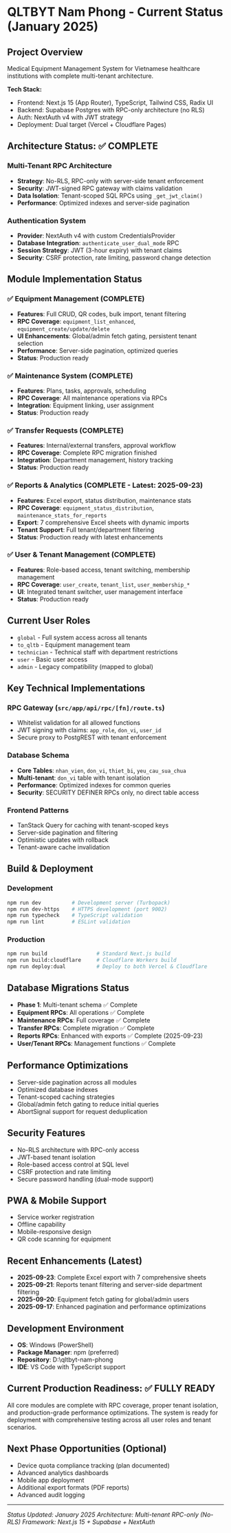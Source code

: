 # QLTBYT Nam Phong - Current Status (January 2025)

## Project Overview
Medical Equipment Management System for Vietnamese healthcare institutions with complete multi-tenant architecture.

**Tech Stack:**
- Frontend: Next.js 15 (App Router), TypeScript, Tailwind CSS, Radix UI
- Backend: Supabase Postgres with RPC-only architecture (no RLS)
- Auth: NextAuth v4 with JWT strategy
- Deployment: Dual target (Vercel + Cloudflare Pages)

## Architecture Status: ✅ COMPLETE

### Multi-Tenant RPC Architecture
- **Strategy**: No-RLS, RPC-only with server-side tenant enforcement
- **Security**: JWT-signed RPC gateway with claims validation
- **Data Isolation**: Tenant-scoped SQL RPCs using `_get_jwt_claim()`
- **Performance**: Optimized indexes and server-side pagination

### Authentication System
- **Provider**: NextAuth v4 with custom CredentialsProvider
- **Database Integration**: `authenticate_user_dual_mode` RPC
- **Session Strategy**: JWT (3-hour expiry) with tenant claims
- **Security**: CSRF protection, rate limiting, password change detection

## Module Implementation Status

### ✅ Equipment Management (COMPLETE)
- **Features**: Full CRUD, QR codes, bulk import, tenant filtering
- **RPC Coverage**: `equipment_list_enhanced`, `equipment_create/update/delete`
- **UI Enhancements**: Global/admin fetch gating, persistent tenant selection
- **Performance**: Server-side pagination, optimized queries
- **Status**: Production ready

### ✅ Maintenance System (COMPLETE)  
- **Features**: Plans, tasks, approvals, scheduling
- **RPC Coverage**: All maintenance operations via RPCs
- **Integration**: Equipment linking, user assignment
- **Status**: Production ready

### ✅ Transfer Requests (COMPLETE)
- **Features**: Internal/external transfers, approval workflow
- **RPC Coverage**: Complete RPC migration finished
- **Integration**: Department management, history tracking  
- **Status**: Production ready

### ✅ Reports & Analytics (COMPLETE - Latest: 2025-09-23)
- **Features**: Excel export, status distribution, maintenance stats
- **RPC Coverage**: `equipment_status_distribution`, `maintenance_stats_for_reports`
- **Export**: 7 comprehensive Excel sheets with dynamic imports
- **Tenant Support**: Full tenant/department filtering
- **Status**: Production ready with latest enhancements

### ✅ User & Tenant Management (COMPLETE)
- **Features**: Role-based access, tenant switching, membership management
- **RPC Coverage**: `user_create`, `tenant_list`, `user_membership_*`
- **UI**: Integrated tenant switcher, user management interface
- **Status**: Production ready

## Current User Roles
- `global` - Full system access across all tenants
- `to_qltb` - Equipment management team  
- `technician` - Technical staff with department restrictions
- `user` - Basic user access
- `admin` - Legacy compatibility (mapped to global)

## Key Technical Implementations

### RPC Gateway (`src/app/api/rpc/[fn]/route.ts`)
- Whitelist validation for all allowed functions
- JWT signing with claims: `app_role`, `don_vi`, `user_id`
- Secure proxy to PostgREST with tenant enforcement

### Database Schema
- **Core Tables**: `nhan_vien`, `don_vi`, `thiet_bi`, `yeu_cau_sua_chua`
- **Multi-tenant**: `don_vi` table with tenant isolation
- **Performance**: Optimized indexes for common queries
- **Security**: SECURITY DEFINER RPCs only, no direct table access

### Frontend Patterns
- TanStack Query for caching with tenant-scoped keys
- Server-side pagination and filtering
- Optimistic updates with rollback
- Tenant-aware cache invalidation

## Build & Deployment

### Development
```bash
npm run dev          # Development server (Turbopack)
npm run dev-https    # HTTPS development (port 9002)
npm run typecheck    # TypeScript validation
npm run lint         # ESLint validation
```

### Production
```bash
npm run build                # Standard Next.js build
npm run build:cloudflare     # Cloudflare Workers build
npm run deploy:dual          # Deploy to both Vercel & Cloudflare
```

## Database Migrations Status
- **Phase 1**: Multi-tenant schema ✅ Complete
- **Equipment RPCs**: All operations ✅ Complete  
- **Maintenance RPCs**: Full coverage ✅ Complete
- **Transfer RPCs**: Complete migration ✅ Complete
- **Reports RPCs**: Enhanced with exports ✅ Complete (2025-09-23)
- **User/Tenant RPCs**: Management functions ✅ Complete

## Performance Optimizations
- Server-side pagination across all modules
- Optimized database indexes
- Tenant-scoped caching strategies
- Global/admin fetch gating to reduce initial queries
- AbortSignal support for request deduplication

## Security Features
- No-RLS architecture with RPC-only access
- JWT-based tenant isolation
- Role-based access control at SQL level
- CSRF protection and rate limiting
- Secure password handling (dual-mode support)

## PWA & Mobile Support
- Service worker registration
- Offline capability
- Mobile-responsive design
- QR code scanning for equipment

## Recent Enhancements (Latest)
- **2025-09-23**: Complete Excel export with 7 comprehensive sheets
- **2025-09-21**: Reports tenant filtering and server-side department filtering  
- **2025-09-20**: Equipment fetch gating for global/admin users
- **2025-09-17**: Enhanced pagination and performance optimizations

## Development Environment
- **OS**: Windows (PowerShell)
- **Package Manager**: npm (preferred)
- **Repository**: D:\qltbyt-nam-phong
- **IDE**: VS Code with TypeScript support

## Current Production Readiness: ✅ FULLY READY
All core modules are complete with RPC coverage, proper tenant isolation, and production-grade performance optimizations. The system is ready for deployment with comprehensive testing across all user roles and tenant scenarios.

## Next Phase Opportunities (Optional)
- Device quota compliance tracking (plan documented)
- Advanced analytics dashboards
- Mobile app deployment
- Additional export formats (PDF reports)
- Advanced audit logging

---
*Status Updated: January 2025*
*Architecture: Multi-tenant RPC-only (No-RLS)*
*Framework: Next.js 15 + Supabase + NextAuth*